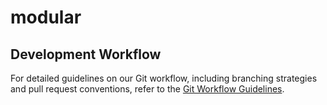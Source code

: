 # modular

## Development Workflow  

For detailed guidelines on our Git workflow, including branching strategies and pull request conventions, refer to the [Git Workflow Guidelines](./docs/development-process-and-branching-strategy.md).

